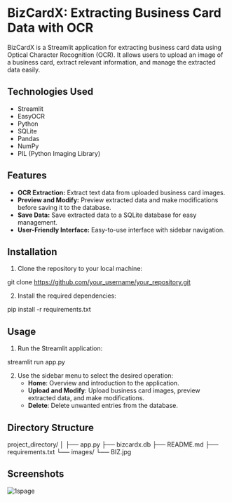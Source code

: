 # BizCardX: Extracting Business Card Data with OCR

BizCardX is a Streamlit application for extracting business card data using Optical Character Recognition (OCR). It allows users to upload an image of a business card, extract relevant information, and manage the extracted data easily.

## Technologies Used

- Streamlit
- EasyOCR
- Python
- SQLite
- Pandas
- NumPy
- PIL (Python Imaging Library)

## Features

- **OCR Extraction:** Extract text data from uploaded business card images.
- **Preview and Modify:** Preview extracted data and make modifications before saving it to the database.
- **Save Data:** Save extracted data to a SQLite database for easy management.
- **User-Friendly Interface:** Easy-to-use interface with sidebar navigation.

## Installation

1. Clone the repository to your local machine:

git clone https://github.com/your_username/your_repository.git


2. Install the required dependencies:

pip install -r requirements.txt


## Usage

1. Run the Streamlit application:

streamlit run app.py


2. Use the sidebar menu to select the desired operation:
   - **Home**: Overview and introduction to the application.
   - **Upload and Modify**: Upload business card images, preview extracted data, and make modifications.
   - **Delete**: Delete unwanted entries from the database.

## Directory Structure

project_directory/
│
├── app.py
├── bizcardx.db
├── README.md
├── requirements.txt
└── images/
└── BIZ.jpg


## Screenshots
![1spage](https://github.com/ShagoulHameed/Project3---BizCardX/assets/154894802/640d2d18-de28-40bd-bc70-374f5e1d26e7)





